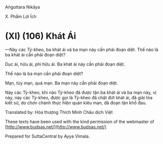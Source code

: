 Aṅguttara Nikāya

X. Phẩm Lợi Ích

# (XI) (106) Khát Ái

—Này các Tỷ-kheo, ba khát ái và ba mạn này cần phải đoạn diệt. Thế nào là ba khát ái cần phải đoạn diệt?

Dục ái, hữu ái, phi hữu ái. Ba khát ái này cần phải đoạn diệt.

Thế nào là ba mạn cần phải đoạn diệt?

Mạn, tùy mạn, quá mạn. Ba mạn này cần phải đoạn diệt.

Này các Tỷ-kheo, khi nào Tỷ-kheo đã được tận ba khát ái và ba mạn này, vị này, này các Tỷ-kheo, được gọi là Tỷ-kheo đã chặt đứt khát ái, đã giải tỏa kiết sử, do chơn chánh thực hiện quán kiêu mạn, đã đoạn tận khổ đau.

Translated by: Hòa thượng Thích Minh Châu dịch Việt

These texts have been used with the kind permission of the webmaster of [http://www.budsas.net/](http://www.budsas.net/)

Prepared for SuttaCentral by Ayya Vimala.